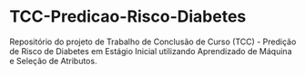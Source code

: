 # TCC-Predicao-Risco-Diabetes
Repositório do projeto de Trabalho de Conclusão de Curso (TCC) - Predição de Risco de Diabetes em Estágio Inicial utilizando Aprendizado de Máquina e Seleção de Atributos.
